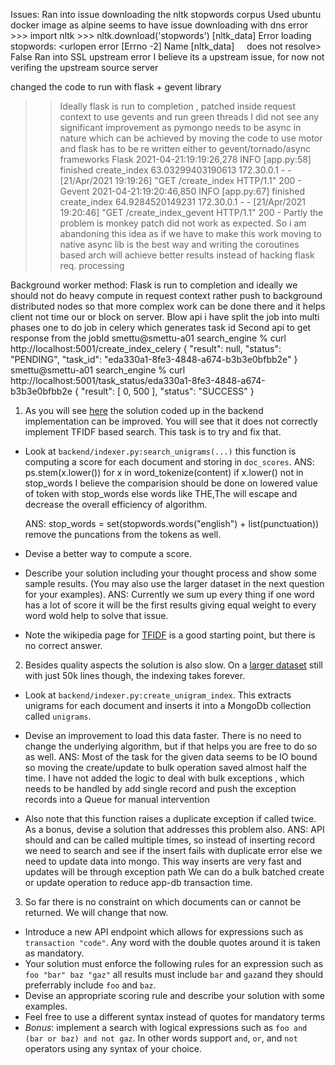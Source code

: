 


Issues:
    Ran into issue downloading the nltk stopwords corpus
        Used ubuntu docker image as alpine seems to have issue downloading with dns error 
        >>> import nltk
        >>> nltk.download('stopwords')
        [nltk_data] Error loading stopwords: <urlopen error [Errno -2] Name
        [nltk_data]     does not resolve>
        False
    Ran into SSL upstream error
        I believe its a upstream issue, for now not verifing the upstream source server

changed the code to run with flask + gevent library 
   >> Ideally flask is run to completion , patched inside request context to use gevents and run green threads 
      I did not see any significant improvement as pymongo needs to be async in nature which can be achieved by moving the 
      code to use motor and flask has to be re written either to gevent/tornado/async frameworks
        Flask
        2021-04-21:19:19:26,278 INFO     [app.py:58] finished create_index 63.03299403190613
        172.30.0.1 - - [21/Apr/2021 19:19:26] "GET /create_index HTTP/1.1" 200 -
        Gevent
        2021-04-21:19:20:46,850 INFO     [app.py:67] finished create_index 64.9284520149231
        172.30.0.1 - - [21/Apr/2021 19:20:46] "GET /create_index_gevent HTTP/1.1" 200 -
        Partly the problem is monkey patch did not work as expected.
        So i am abandoning this idea as if we have to make this work moving to native async lib is the best way 
        and writing the coroutines based arch will achieve better results instead of hacking flask req. processing 

Background worker method:
Flask is run to completion and ideally we should not do heavy compute in request context rather push to background 
distributed nodes so that more complex work can be done there and it helps client not time our or block on server.
Blow api i have split the job into multi phases one to do job in celery which generates task id
Second api to get response from the jobId
smettu@smettu-a01 search_engine % curl http://localhost:5001/create_index_celery
{
  "result": null,
  "status": "PENDING",
  "task_id": "eda330a1-8fe3-4848-a674-b3b3e0bfbb2e"
}
smettu@smettu-a01 search_engine % curl http://localhost:5001/task_status/eda330a1-8fe3-4848-a674-b3b3e0bfbb2e
{
  "result": [
    0,
    500
  ],
  "status": "SUCCESS"
}


1. As you will see [here](#not-perfect) the solution coded up in the backend implementation can be improved. You will see that it does not correctly implement TFIDF based search. This task is to try and fix that.
  - Look at `backend/indexer.py:search_unigrams(...)` this function is computing a score for each document and storing in `doc_scores`.
       ANS: ps.stem(x.lower()) for x in word_tokenize(content) if x.lower() not in stop_words
       I believe the comparision should be done on lowered value of token with stop_words else words like THE,The will escape and decrease the overall efficiency of algorithm.

       ANS: stop_words = set(stopwords.words("english") + list(punctuation))
       remove the puncations from the tokens as well.
             
  - Devise a better way to compute a score.

  - Describe your solution including your thought process and show some sample results. (You may also use the larger dataset in the next question for your examples).
    ANS: Currently we sum up every thing if one word has a lot of score it will be the first results 
          giving equal weight to every word wold help to solve that issue.

  - Note the wikipedia page for [TFIDF](https://en.wikipedia.org/wiki/Tf–idf) is a good starting point, but there is no correct answer.

2. Besides quality aspects the solution is also slow. On a [larger dataset](https://drive.google.com/file/d/1JBUtVTj_pUzlWVXmIwtmFYZdee-3JbYW/view) still with just 50k lines though, the indexing takes forever.
  - Look at `backend/indexer.py:create_unigram_index`. This extracts unigrams for each document and inserts it into a MongoDb collection called `unigrams`.

  - Devise an improvement to load this data faster. There is no need to change the underlying algorithm, but if that helps you are free to do so as well.
    ANS:
        Most of the task for the given data seems to be IO bound so moving the create/update to bulk operation saved almost half the time.
        I have not added the logic to deal with bulk exceptions , which needs to be handled by add single record and push the exception records into a Queue for manual intervention

  - Also note that this function raises a duplicate exception if called twice. As a bonus, devise a solution that addresses this problem also.
    ANS:
      API should and can be called multiple times, so instead of inserting record we need to search and see if the insert fails with duplicate error else we need to update data into mongo.
      This way inserts are very fast and updates will be through exception path
      We can do a bulk batched create or update operation to reduce app-db transaction time.

3. So far there is no constraint on which documents can or cannot be returned. We will change that now.
  - Introduce a new API endpoint which allows for expressions such as `transaction "code"`. Any word with the double quotes around it is taken as mandatory.
  - Your solution must enforce the following rules for an expression such as `foo "bar" baz "gaz"` all results must include `bar` and `gaz`and they should preferrably include `foo` and `baz`.
  - Devise an appropriate scoring rule and describe your solution with some examples.
  - Feel free to use a different syntax instead of quotes for mandatory terms
  - *Bonus*: implement a search with logical expressions such as `foo and (bar or baz) and not gaz`. In other words support `and`, `or`, and `not` operators using any syntax of your choice.
